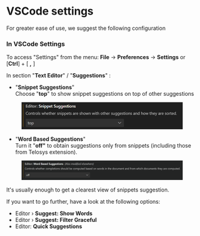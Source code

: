 # VSCode settings

For greater ease of use, we suggest the following configuration&#x20;

### In VSCode Settings

To access "Settings" from the menu:  **File** -> **Preferences** -> **Settings**   or   \[**Ctrl**] + \[ **,** ]

In section "**Text Editor**" / "**Suggestions**" :&#x20;

* "**Snippet Suggestions**"\
  Choose "**top**" to show snippet suggestions on top of other suggestions

<div align="left">

<figure><img src="../.gitbook/assets/image (2).png" alt="" width="563"><figcaption></figcaption></figure>

</div>

* "**Word Based Suggestions**" \
  Turn it "**off"** to obtain suggestions only from snippets (including those from Telosys extension).

<div align="left">

<figure><img src="../.gitbook/assets/image (4).png" alt=""><figcaption></figcaption></figure>

</div>

It's usually enough to get a clearest view of snippets suggestion.

If you want to go further, have a look at the following options:&#x20;

* Editor › **Suggest: Show Words**&#x20;
* Editor › **Suggest: Filter Graceful**
* Editor: **Quick Suggestions**



&#x20;
